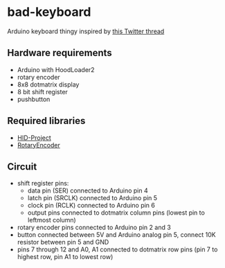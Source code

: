 # bad-keyboard

 Arduino keyboard thingy inspired by [this Twitter thread](https://twitter.com/Foone/status/1207892434706825216)

## Hardware requirements

- Arduino with HoodLoader2
- rotary encoder
- 8x8 dotmatrix display
- 8 bit shift register
- pushbutton

## Required libraries

- [HID-Project](https://github.com/NicoHood/HID)
- [RotaryEncoder](https://github.com/mathertel/RotaryEncoder)

## Circuit

- shift register pins:
  - data pin (SER) connected to Arduino pin 4
  - latch pin (SRCLK) connected to Arduino pin 5
  - clock pin (RCLK) connected to Arduino pin 6
  - output pins connected to dotmatrix column pins (lowest pin to leftmost column)
- rotary encoder pins connected to Arduino pin 2 and 3
- button connected between 5V and Arduino analog pin 5, connect 10K resistor between pin 5 and GND
- pins 7 through 12 and A0, A1 connected to dotmatrix row pins (pin 7 to highest row, pin A1 to lowest row)

